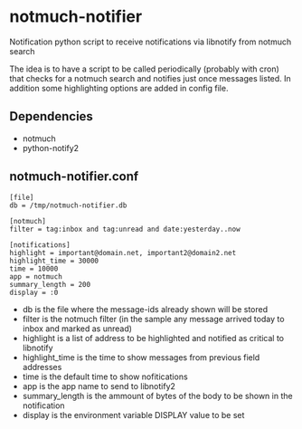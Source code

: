 # notmuch-notifier
Notification python script to receive notifications via libnotify from notmuch search

The idea is to have a script to be called periodically (probably with cron) that checks for a notmuch search and notifies just once messages listed. In addition some highlighting options are added in config file.

## Dependencies
* notmuch
* python-notify2

## notmuch-notifier.conf
```
[file]
db = /tmp/notmuch-notifier.db

[notmuch]
filter = tag:inbox and tag:unread and date:yesterday..now

[notifications]
highlight = important@domain.net, important2@domain2.net
highlight_time = 30000
time = 10000
app = notmuch
summary_length = 200
display = :0
```

* db is the file where the message-ids already shown will be stored
* filter is the notmuch filter (in the sample any message arrived today to inbox and marked as unread)
* highlight is a list of address to be highlighted and notified as critical to libnotify
* highlight_time is the time to show messages from previous field addresses
* time is the default time to show nofitications
* app is the app name to send to libnotify2
* summary_length is the ammount of bytes of the body to be shown in the notification
* display is the environment variable DISPLAY value to be set

